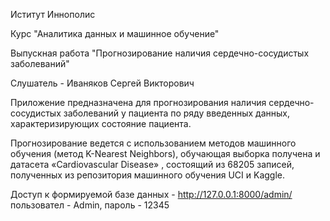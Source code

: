 Иститут Иннополис

Курс "Аналитика данных и машинное обучение"

Выпускная работа "Прогнозирование наличия сердечно-сосудистых заболеваний"

Слушатель - Иваняков Сергей Викторович
 
Приложение предназначена для прогнозирования наличия сердечно-сосудистых заболеваний у пациента по ряду введенных данных, характеризирующих состояние пациента.

Прогнозирование ведется с использованием методов машинного обучения (метод K-Nearest Neighbors), обучающая выборка получена и датасета «Cardiovascular Disease» , состоящий из 68205 записей, полученных из репозитория машинного обучения UCI и Kaggle.

Доступ к формируемой базе данных - http://127.0.0.1:8000/admin/ пользовател - Admin, пароль - 12345